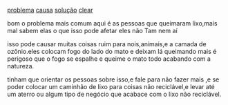 <p>
<a href="#item1">problema</a>
<a href="#item2">causa</a>
<a href="#item3">solução</a>
<a href="#defalult">clear</a>

<div classe="itens">

 <p id="item1">bom o problema mais comum aqui é as pessoas que queimaram lixo,mais mal sabem elas o que isso pode afetar eles não Tam nem aí</p>
 <p id="item2">isso pode causar muitas coisas ruim para nois,animais,e a camada de ozônio.eles colocam fogo do lado do mato e deixam lá queimando mais é perigoso que o fogo se espalhe e queime o mato todo acabando com a natureza.</p>
 <p id="item3">tinham que orientar os pessoas sobre isso,e fale para não fazer mais ,e se poder colocar um caminhão de lixo para coisas não reciclável,e levar até um aterro ou algum tipo de negócio que acabace com o lixo não reciclável.</p>

<p id="defalt"><!-by defalt,shou n </p>

</div>
